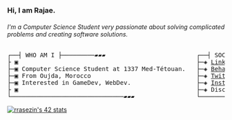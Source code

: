 
### Hi, I am Rajae.
###### I'm a Computer Science Student very passionate about solving complicated problems and creating software solutions.

<pre>
┌──┤ WHO AM I ├─────────▰▰▰                         ┌──┤ SOCIAL MEDIA ├─────────▰▰▰
├ ▣                                                 ├─◈ <a href="https://www.linkedin.com/in/rajae-rasezine/" rel="nofollow">LinkedIn</a>
├─▣ Computer Science Student at 1337 Med-Tétouan.   ├─◈ <a href="https://www.behance.net/rasezinerajae" rel="nofollow">Behance</a>
├─▣ From Oujda, Morocco                             ├─◈ <a href="https://twitter.com/RasezineR" rel="nofollow">Twitter</a>
├─▣ Interested in GameDev, WebDev.                  ├─◈ <a href="https://www.instagram.com/rajae_rasezine/" rel="nofollow">Instagram</a>
├ ▣                                                 ├─◈ Discord: rajae_rasezine#1178
└───────────────────────────────▰▰▰                 └───────────────────────────────▰▰▰
</pre>

<!--
┌──┤ 42 PROJECTS ├───────▰▰▰
│
├─◈ <a href=""></a>
│
└───────────────────────────────▰▰▰
-->
<a href="https://github.com/JaeSeoKim/badge42"><img src="https://badge42.vercel.app/api/v2/cldhi2vvp01020fmnrxfz0ehk/stats?cursusId=21&coalitionId=279" alt="rrasezin's 42 stats" /></a>
